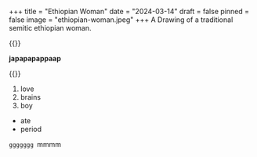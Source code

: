 +++
title = "Ethiopian Woman"
date = "2024-03-14"
draft = false
pinned = false
image = "ethiopian-woman.jpeg"
+++
A Drawing of a traditional semitic ethiopian woman.



{{<lead>}}

**japapapappaap**

{{</lead>}}

1. love
2. brains
3. boy

* ate
* period

`ggggggg `mmmm